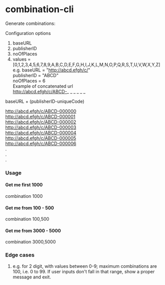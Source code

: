 # combination-cli
Generate combinations:    
    
Configuration options    
1. baseURL    
2. publisherID    
3. noOfPlaces    
4. values = [0,1,2,3,4,5,6,7,8,9,A,B,C,D,E,F,G,H,I,J,K,L,M,N,O,P,Q,R,S,T,U,V,W,X,Y,Z]    
e.g. baseURL = "http://abcd.efgh/c/"    
publisherID = "ABCD"    
noOfPlaces = 6    
Example of concatenated url    
http://abcd.efgh/c/ABCD-_ _ _ _ _ _    
    
baseURL + (publisherID-uniqueCode)    
    
http://abcd.efgh/c/ABCD-000000    
http://abcd.efgh/c/ABCD-000001    
http://abcd.efgh/c/ABCD-000002    
http://abcd.efgh/c/ABCD-000003    
http://abcd.efgh/c/ABCD-000004    
http://abcd.efgh/c/ABCD-000005    
http://abcd.efgh/c/ABCD-000006    
.    
.    
.    

### Usage
#### Get me first 1000    
combination 1000    

#### Get me from 100 - 500    
combination 100,500    

#### Get me from 3000 - 5000    
combination 3000,5000    

### Edge cases    
1. e.g. for 2 digit, with values between 0-9; maximum combinations are 100, i.e. 0 to 99. If user inputs don't fall in that range, show a proper message and exit.    
